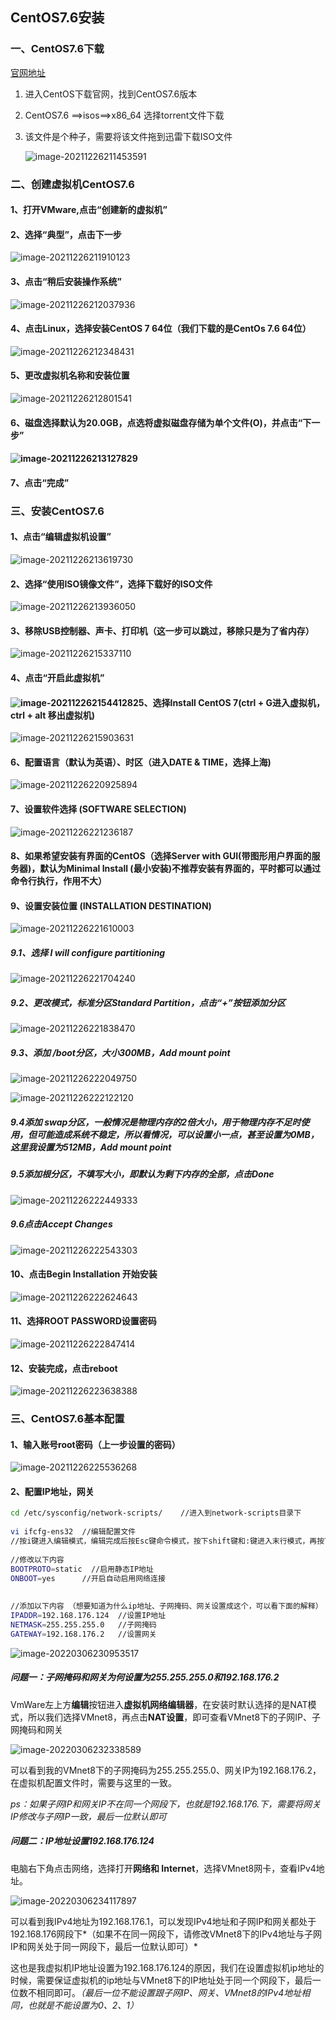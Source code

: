 ## CentOS7.6安装

### 一、CentOS7.6下载

[官网地址](http://vault.centos.org/)

1. 进入CentOS下载官网，找到CentOS7.6版本

2. CentOS7.6 ==>isos==>x86_64 选择torrent文件下载

3. 该文件是个种子，需要将该文件拖到迅雷下载ISO文件

   ![image-20211226211453591](C:\Users\15911\AppData\Roaming\Typora\typora-user-images\image-20211226211453591.png)

### 二、创建虚拟机CentOS7.6

#### 1、打开VMware,点击“创建新的虚拟机”

#### 2、选择“典型”，点击下一步

   ![image-20211226211910123](C:\Users\15911\AppData\Roaming\Typora\typora-user-images\image-20211226211910123.png)

#### 3、点击“稍后安装操作系统”

   ![image-20211226212037936](C:\Users\15911\AppData\Roaming\Typora\typora-user-images\image-20211226212037936.png)

 #### 4、点击Linux，选择安装CentOS 7 64位（我们下载的是CentOs 7.6 64位）

   ![image-20211226212348431](C:\Users\15911\AppData\Roaming\Typora\typora-user-images\image-20211226212348431.png)

#### 5、更改虚拟机名称和安装位置

   ![image-20211226212801541](C:\Users\15911\AppData\Roaming\Typora\typora-user-images\image-20211226212801541.png)

#### 6、磁盘选择默认为20.0GB，点选将虚拟磁盘存储为单个文件(O)，并点击“下一步”

#### ![image-20211226213127829](C:\Users\15911\AppData\Roaming\Typora\typora-user-images\image-20211226213127829.png)

#### 7、点击“完成”

###    三、安装CentOS7.6

#### 1、点击“编辑虚拟机设置”

![image-20211226213619730](C:\Users\15911\AppData\Roaming\Typora\typora-user-images\image-20211226213619730.png)

#### 2、选择“使用ISO镜像文件”，选择下载好的ISO文件

![image-20211226213936050](C:\Users\15911\AppData\Roaming\Typora\typora-user-images\image-20211226213936050.png)

####    3、移除USB控制器、声卡、打印机（这一步可以跳过，移除只是为了省内存）

![image-20211226215337110](C:\Users\15911\AppData\Roaming\Typora\typora-user-images\image-20211226215337110.png)

#### 4、点击“开启此虚拟机”

#### ![image-20211226215441282](C:\Users\15911\AppData\Roaming\Typora\typora-user-images\image-20211226215441282.png)5、选择Install CentOS 7(ctrl + G进入虚拟机，ctrl + alt 移出虚拟机)

![image-20211226215903631](C:\Users\15911\AppData\Roaming\Typora\typora-user-images\image-20211226215903631.png)

#### 6、配置语言（默认为英语）、时区（进入DATE & TIME，选择上海)

![image-20211226220925894](C:\Users\15911\AppData\Roaming\Typora\typora-user-images\image-20211226220925894.png)

#### 7、设置软件选择 (SOFTWARE SELECTION)

![image-20211226221236187](C:\Users\15911\AppData\Roaming\Typora\typora-user-images\image-20211226221236187.png)

#### 8、如果希望安装有界面的CentOS（选择Server with GUI(带图形用户界面的服务器)，默认为Minimal Install (最小安装)不推荐安装有界面的，平时都可以通过命令行执行，作用不大）

#### 9、设置安装位置 (INSTALLATION DESTINATION)

![image-20211226221610003](C:\Users\15911\AppData\Roaming\Typora\typora-user-images\image-20211226221610003.png)

##### 9.1、选择 I will configure partitioning

![image-20211226221704240](C:\Users\15911\AppData\Roaming\Typora\typora-user-images\image-20211226221704240.png)

##### 9.2、更改模式，标准分区Standard Partition，点击“+”按钮添加分区

![image-20211226221838470](C:\Users\15911\AppData\Roaming\Typora\typora-user-images\image-20211226221838470.png)

##### 9.3、添加 /boot分区，大小300MB，Add mount point

![image-20211226222049750](C:\Users\15911\AppData\Roaming\Typora\typora-user-images\image-20211226222049750.png)

![image-20211226222122120](C:\Users\15911\AppData\Roaming\Typora\typora-user-images\image-20211226222122120.png)

##### 9.4添加 swap分区，一般情况是物理内存的2倍大小，用于物理内存不足时使用，但可能造成系统不稳定，所以看情况，可以设置小一点，甚至设置为0MB，这里我设置为512MB，Add mount point

##### 9.5添加根分区，不填写大小，即默认为剩下内存的全部，点击Done

![image-20211226222449333](C:\Users\15911\AppData\Roaming\Typora\typora-user-images\image-20211226222449333.png)

##### 9.6点击Accept Changes

![image-20211226222543303](C:\Users\15911\AppData\Roaming\Typora\typora-user-images\image-20211226222543303.png)

#### 10、点击Begin Installation 开始安装

![image-20211226222624643](C:\Users\15911\AppData\Roaming\Typora\typora-user-images\image-20211226222624643.png)

#### 11、选择ROOT PASSWORD设置密码

![image-20211226222847414](C:\Users\15911\AppData\Roaming\Typora\typora-user-images\image-20211226222847414.png)

#### 12、安装完成，点击reboot

![image-20211226223638388](C:\Users\15911\AppData\Roaming\Typora\typora-user-images\image-20211226223638388.png)

###    三、CentOS7.6基本配置

#### 1、输入账号root密码（上一步设置的密码）

![image-20211226225536268](C:\Users\15911\AppData\Roaming\Typora\typora-user-images\image-20211226225536268.png)

#### 2、配置IP地址，网关

```bash
cd /etc/sysconfig/network-scripts/    //进入到network-scripts目录下  
 
vi ifcfg-ens32  //编辑配置文件 
//按i键进入编辑模式，编辑完成后按Esc键命令模式，按下shift键和:键进入末行模式，再按下w键和q键回车保存退出
 
//修改以下内容
BOOTPROTO=static  //启用静态IP地址
ONBOOT=yes      //开启自动启用网络连接
 
 
//添加以下内容 （想要知道为什么ip地址、子网掩码、网关设置成这个，可以看下面的解释）
IPADDR=192.168.176.124  //设置IP地址
NETMASK=255.255.255.0   //子网掩码
GATEWAY=192.168.176.2   //设置网关
```

![image-20220306230953517](C:\Users\15911\AppData\Roaming\Typora\typora-user-images\image-20220306230953517.png)

#####    问题一：子网掩码和网关为何设置为255.255.255.0和192.168.176.2 

VmWare左上方**编辑**按钮进入**虚拟机网络编辑器**，在安装时默认选择的是NAT模式，所以我们选择VMnet8，再点击**NAT设置**，即可查看VMnet8下的子网IP、子网掩码和网关

![image-20220306232338589](C:\Users\15911\AppData\Roaming\Typora\typora-user-images\image-20220306232338589.png)

可以看到我的VMnet8下的子网掩码为255.255.255.0、网关IP为192.168.176.2，在虚拟机配置文件时，需要与这里的一致。

*ps：如果子网IP和网关IP不在同一个网段下，也就是192.168.176.下，需要将网关IP修改与子网IP一致，最后一位默认即可*

##### 问题二：IP地址设置192.168.176.124

电脑右下角点击网络，选择打开**网络和 Internet**，选择VMnet8网卡，查看IPv4地址。

![image-20220306234117897](C:\Users\15911\AppData\Roaming\Typora\typora-user-images\image-20220306234117897.png)

可以看到我IPv4地址为192.168.176.1，可以发现IPv4地址和子网IP和网关都处于192.168.176网段下*（如果不在同一网段下，请修改VMnet8下的IPv4地址与子网IP和网关处于同一网段下，最后一位默认即可）*   

这也是我虚拟机IP地址设置为192.168.176.124的原因，我们在设置虚拟机ip地址的时候，需要保证虚拟机的ip地址与VMnet8下的IP地址处于同一个网段下，最后一位数不相同即可。*（最后一位不能设置跟子网IP、网关、VMnet8的IPv4地址相同，也就是不能设置为0、2、1）*



   

   

   

   

   

   

   

   

   

   